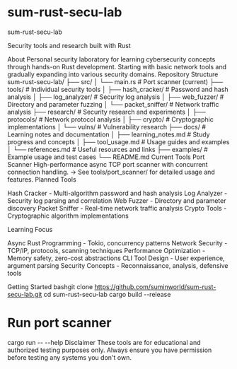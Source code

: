 # sum-rust-secu-lab

sum-rust-secu-lab

Security tools and research built with Rust

About
Personal security laboratory for learning cybersecurity concepts through hands-on Rust development. Starting with basic network tools and gradually expanding into various security domains.
Repository Structure
sum-rust-secu-lab/
├── src/
│   └── main.rs              # Port scanner (current)
├── tools/                   # Individual security tools
│   ├── hash_cracker/        # Password and hash analysis
│   ├── log_analyzer/        # Security log analysis
│   ├── web_fuzzer/          # Directory and parameter fuzzing
│   └── packet_sniffer/      # Network traffic analysis
├── research/                # Security research and experiments
│   ├── protocols/           # Network protocol analysis
│   ├── crypto/              # Cryptographic implementations
│   └── vulns/               # Vulnerability research
├── docs/                    # Learning notes and documentation
│   ├── learning_notes.md    # Study progress and concepts
│   ├── tool_usage.md        # Usage guides and examples
│   └── references.md        # Useful resources and links
├── examples/                # Example usage and test cases
└── README.md
Current Tools
Port Scanner
High-performance async TCP port scanner with concurrent connection handling.
→ See tools/port_scanner/ for detailed usage and features.
Planned Tools

Hash Cracker - Multi-algorithm password and hash analysis
Log Analyzer - Security log parsing and correlation
Web Fuzzer - Directory and parameter discovery
Packet Sniffer - Real-time network traffic analysis
Crypto Tools - Cryptographic algorithm implementations

Learning Focus

Async Rust Programming - Tokio, concurrency patterns
Network Security - TCP/IP, protocols, scanning techniques
Performance Optimization - Memory safety, zero-cost abstractions
CLI Tool Design - User experience, argument parsing
Security Concepts - Reconnaissance, analysis, defensive tools

Getting Started
bashgit clone https://github.com/suminworld/sum-rust-secu-lab.git
cd sum-rust-secu-lab
cargo build --release

# Run port scanner
cargo run -- --help
Disclaimer
These tools are for educational and authorized testing purposes only. Always ensure you have permission before testing any systems you don't own.
